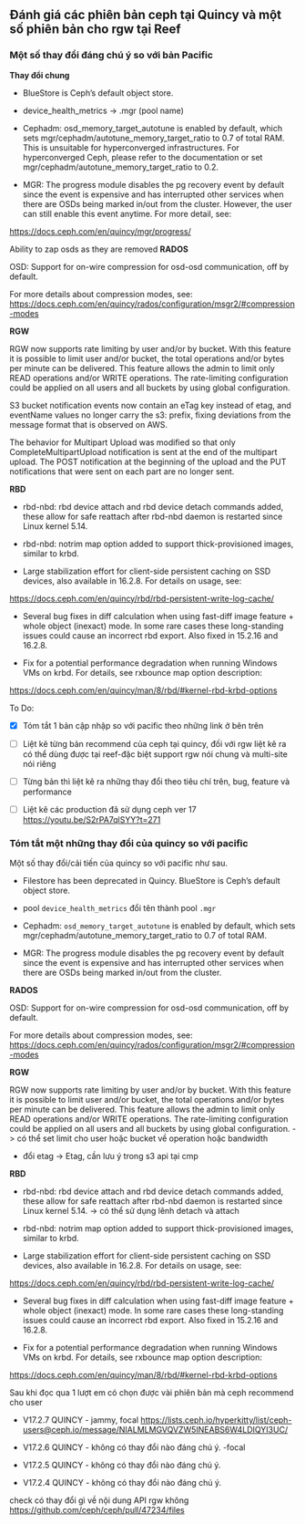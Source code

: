 ## Đánh giá các phiên bản ceph tại Quincy và một số phiên bản cho rgw tại Reef

### Một số thay đổi đáng chú ý so với bản Pacific

**Thay đổi chung**

- BlueStore is Ceph’s default object store.

- device_health_metrics -> .mgr (pool name)

- Cephadm: osd_memory_target_autotune is enabled by default, which sets mgr/cephadm/autotune_memory_target_ratio to 0.7 of total RAM. This is unsuitable for hyperconverged infrastructures. For hyperconverged Ceph, please refer to the documentation or set mgr/cephadm/autotune_memory_target_ratio to 0.2. 


- MGR: The progress module disables the pg recovery event by default since the event is expensive and has interrupted other services when there are OSDs being marked in/out from the cluster. However, the user can still enable this event anytime. For more detail, see:

https://docs.ceph.com/en/quincy/mgr/progress/

Ability to zap osds as they are removed
**RADOS**

OSD: Support for on-wire compression for osd-osd communication, off by default.

For more details about compression modes, see: https://docs.ceph.com/en/quincy/rados/configuration/msgr2/#compression-modes

**RGW**

RGW now supports rate limiting by user and/or by bucket. With this feature it is possible to limit user and/or bucket, the total operations and/or bytes per minute can be delivered. This feature allows the admin to limit only READ operations and/or WRITE operations. The rate-limiting configuration could be applied on all users and all buckets by using global configuration.

S3 bucket notification events now contain an eTag key instead of etag, and eventName values no longer carry the s3: prefix, fixing deviations from the message format that is observed on AWS.

The behavior for Multipart Upload was modified so that only CompleteMultipartUpload notification is sent at the end of the multipart upload. The POST notification at the beginning of the upload and the PUT notifications that were sent on each part are no longer sent.

**RBD**

- rbd-nbd: rbd device attach and rbd device detach commands added, these allow for safe reattach after rbd-nbd daemon is restarted since Linux kernel 5.14.

- rbd-nbd: notrim map option added to support thick-provisioned images, similar to krbd.

- Large stabilization effort for client-side persistent caching on SSD devices, also available in 16.2.8. For details on usage, see:

https://docs.ceph.com/en/quincy/rbd/rbd-persistent-write-log-cache/

- Several bug fixes in diff calculation when using fast-diff image feature + whole object (inexact) mode. In some rare cases these long-standing issues could cause an incorrect rbd export. Also fixed in 15.2.16 and 16.2.8.

- Fix for a potential performance degradation when running Windows VMs on krbd. For details, see rxbounce map option description:

https://docs.ceph.com/en/quincy/man/8/rbd/#kernel-rbd-krbd-options





To Do:


- [x] Tóm tắt 1 bản cập nhập so với pacific theo những link ở bên trên

- [ ] Liệt kê từng bản recommend của ceph tại quincy, đối với rgw liệt kê ra có thể dùng được tại reef-đặc biệt support rgw nói chung và multi-site nói riêng

- [ ] Từng bản thì liệt kê ra những thay đổi theo tiêu chí trên, bug, feature và performance

- [ ] Liệt kê các production đã sử dụng ceph ver 17
https://youtu.be/S2rPA7qlSYY?t=271


### Tóm tắt một những thay đổi của quincy so với pacific

Một số thay đổi/cải tiến của quincy so với pacific như sau.

- Filestore has been deprecated in Quincy. BlueStore is Ceph’s default object store.

- pool `device_health_metrics` đổi tên thành pool `.mgr`

- Cephadm: `osd_memory_target_autotune` is enabled by default, which sets mgr/cephadm/autotune_memory_target_ratio to 0.7 of total RAM. 


- MGR: The progress module disables the pg recovery event by default since the event is expensive and has interrupted other services when there are OSDs being marked in/out from the cluster.


**RADOS**

OSD: Support for on-wire compression for osd-osd communication, off by default.

For more details about compression modes, see: https://docs.ceph.com/en/quincy/rados/configuration/msgr2/#compression-modes

**RGW**

RGW now supports rate limiting by user and/or by bucket. With this feature it is possible to limit user and/or bucket, the total operations and/or bytes per minute can be delivered. This feature allows the admin to limit only READ operations and/or WRITE operations. The rate-limiting configuration could be applied on all users and all buckets by using global configuration. -> có thể set limit cho user hoặc bucket về operation hoặc bandwidth

- đổi etag -> Etag, cần lưu ý trong s3 api tại cmp


**RBD**

- rbd-nbd: rbd device attach and rbd device detach commands added, these allow for safe reattach after rbd-nbd daemon is restarted since Linux kernel 5.14. -> có thể sử dụng lênh detach và attach 

- rbd-nbd: notrim map option added to support thick-provisioned images, similar to krbd.

- Large stabilization effort for client-side persistent caching on SSD devices, also available in 16.2.8. For details on usage, see:

https://docs.ceph.com/en/quincy/rbd/rbd-persistent-write-log-cache/

- Several bug fixes in diff calculation when using fast-diff image feature + whole object (inexact) mode. In some rare cases these long-standing issues could cause an incorrect rbd export. Also fixed in 15.2.16 and 16.2.8.

- Fix for a potential performance degradation when running Windows VMs on krbd. For details, see rxbounce map option description:

https://docs.ceph.com/en/quincy/man/8/rbd/#kernel-rbd-krbd-options


Sau khi đọc qua 1 lượt em có chọn được vài phiên bản mà ceph recommend cho user

- V17.2.7 QUINCY - jammy, focal https://lists.ceph.io/hyperkitty/list/ceph-users@ceph.io/message/NIALMLMGVQVZW5INEABS6W4LDIQYI3UC/

- V17.2.6 QUINCY - không có thay đổi nào đáng chú ý. -focal

- V17.2.5 QUINCY - không có thay đổi nào đáng chú ý.

- V17.2.4 QUINCY - không có thay đổi nào đáng chú ý.

check có thay đổi gì về nội dung API rgw không
https://github.com/ceph/ceph/pull/47234/files





